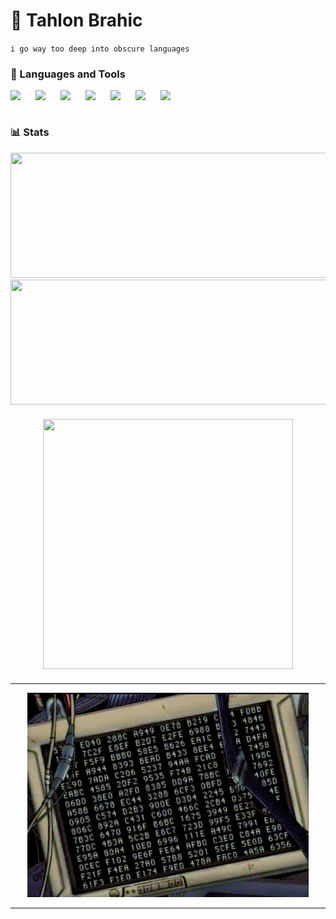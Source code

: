 # 🎹 Tahlon Brahic

`i go way too deep into obscure languages`

### 🧰 Languages and Tools

<img align="left" width="30px" style="padding-right:10px;" src="https://cdn.jsdelivr.net/gh/devicons/devicon/icons/pytorch/pytorch-original.svg" />
<img align="left" width="30px" style="padding-right:10px;" src="https://cdn.jsdelivr.net/gh/devicons/devicon@latest/icons/bash/bash-original.svg" />
<img align="left" width="30px" style="padding-right:10px;" src="https://cdn.jsdelivr.net/gh/devicons/devicon@latest/icons/haskell/haskell-original.svg" />
<img align="left" width="30px" style="padding-right:10px;" src="https://cdn.jsdelivr.net/gh/devicons/devicon@latest/icons/rust/rust-original.svg" />
<img align="left" width="30px" style="padding-right:10px;" src="https://cdn.jsdelivr.net/gh/devicons/devicon@latest/icons/nixos/nixos-original.svg" />
<img align="left" width="30px" style="padding-right:10px;" src="https://cdn.jsdelivr.net/gh/devicons/devicon/icons/linux/linux-original.svg" />
<img align="left" width="30px" style="padding-right:10px;" src="https://cdn.jsdelivr.net/gh/devicons/devicon/icons/postgresql/postgresql-original-wordmark.svg" />
                   
<br />

#

### 📊 Stats

<div align="center">
  <a href="https://github.com/anuraghazra/github-readme-stats">
    <img height=200 width="600" src="https://github-readme-stats.vercel.app/api?username=TahlonBrahic&show_icons=true&theme=gruvbox" />
  </a>
  <a>
    <img height=200 width="600" src="https://streak-stats.demolab.com?user=TahlonBrahic&theme=dark" />
  </a>
</div>

<!-- div for separation -->
<div style="margin: 20px;"></div>

<div align="center">
  <a>
    <img height="400" width="400" src="https://github-readme-stats.vercel.app/api/top-langs/?username=TahlonBrahic&hide=jupyter%20notebook&theme=gruvbox&langs_count=8" />  
  </a>
</div>

<!-- div for separation -->
<div style="margin: 20px;"></div>

---

<!-- GIF -->
<div align="center">
   <p align="center">
    <img src="https://github.com/TahlonBrahic/TahlonBrahic/blob/main/coding_error.gif" alt="GIF" />
  </p>
</div>

---
